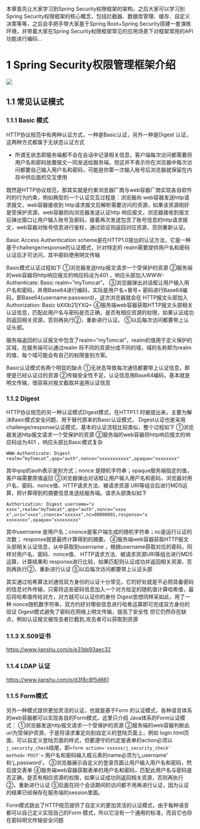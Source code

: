 本章首先让大家学习到Spring Security权限框架的架构，之后大家可以学习到Spring Security权限框架的核心概念，包括拦截器、数据库管理、缓存、自定义决策等等，之后会手把手带大家基于Spring Boot+Spring Security搭建一套演练环境，并带着大家在Spring Security权限框架常见的应用场景下对框架常用的API功能进行编码...
# 1 Spring Security权限管理框架介绍
![](https://upload-images.jianshu.io/upload_images/4685968-1fade9926243b887.png?imageMogr2/auto-orient/strip%7CimageView2/2/w/1240)
## 1.1 常见认证模式
### 1.1.1 Basic 模式
HTTP协议规范中有两种认证方式，一种是Basic认证，另外一种是Digest 认证，这两种方式都属于无状态认证方式
- 所谓无状态即服务端都不会在会话中记录相关信息，客户端每次访问都需要将用户名和密码放置报文一同发送给服务端，但这并不表示你在浏览器中每次访问都要自己输入用户名和密码，可能是你第一次输入账号后浏览器就保留在内存中供后面的交互使用


既然是HTTP协议规范，那其实就是约束浏览器厂商与web容器厂商实现各自软件时的行为约束，例如典型的一个认证交互过程是：浏览器向 web容器发送http请求报文，web容器接收到 http请求报文后解析需要访问的资源，如果该资源刚好是受保护资源，web容器则向浏览器发送认证http 响应报文，浏览器接收到报文后弹出窗口让用户输入账号及密码，接着再次发送包含了账号信息的http请求报文，web容器对账号信息进行鉴权，通过验证则返回对应资源，否则重新认证。

Basic Access Authentication scheme是在HTTP1.0提出的认证方法，它是一种基于challenge/response的认证模式，针对特定的 realm需要提供用户名和密码认证后才可访问，其中密码使用明文传输

Basic模式认证过程如下
①浏览器发送http报文请求一个受保护的资源
②服务端的web容器将http响应报文的响应码设为401 ，响应头部加入WWW-Authenticate: Basic realm=”myTomcat”。
③浏览器弹出对话框让用户输入用户名和密码，并用Base64进行编码，实际是用户名+冒号+ 密码进行Base64编码，即Base64(username:password)，这次浏览器就会在 HTTP报文头部加入Authorization: Basic bXl0b21jYXQ=
④服务端web容器获取HTTP报文头部相关认证信息，匹配此用户名与密码是否正确，是否有相应资源的权限，如果认证成功则返回相关资源，否则再执行②，重新进行认证。
⑤以后每次访问都要带上认证头部。

服务端返回的认证报文中包含了realm=”myTomcat”，realm的值用于定义保护的区域，在服务端可以通过realm 将不同的资源分成不同的域，域的名称即为realm的值，每个域可能会有自己的权限鉴别方案。

Basic认证模式有两个明显的缺点
①无状态导致每次通信都要带上认证信息，即使是已经认证过的资源
②传输安全性不足，认证信息用Base64编码，基本就是明文传输，很容易对报文截取并盗用认证信息
### 1.1.2 Digest
 HTTP协议规范的另一种认证模式Digest模式，在HTTP1.1 时被提出来，主要为解决Basic模式安全问题，用于替代原来的Basic认证模式， Digest认证也是采用challenge/response认证模式，基本的认证流程比较类似，整个过程如下
①浏览器发送http报文请求一个受保护的资源
②服务端的web容器将http响应报文的响应码设为401 ，响应头部比Basic模式复杂
```
WWW-Authenticate: Digest realm=”myTomcat”,qop="auth",nonce="xxxxxxxxxxx",opaque="xxxxxxxx"  
```
其中qop的auth表示鉴别方式；nonce 是随机字符串；opaque服务端指定的值，客户端需要原值返回
③浏览器弹出对话框让用户输入用户名和密码，浏览器对用户名、密码、nonce值、HTTP请求方法、被请求资源 URI等组合后进行MD5运算，把计算得到的摘要信息发送给服务端。请求头部类似如下
```
Authorization: Digest username="x xxxx",realm="myTomcat",qop="auth",nonce="xxxx x",uri="xxxx",cnonce="xxxxxx",nc=00000001,response="x xxxxxxxx",opaque="xxxxxxxxx"
```
其中username 是用户名；cnonce是客户端生成的随机字符串；nc是运行认证的次数； response就是最终计算得到的摘要。
④服务端web容器获取HTTP报文头部相关认证信息，从中获取到username ，根据username获取对应的密码，同样对用户名、密码、nonce值、 HTTP请求方法、被请求资源URI等组合进行MD5运算，计算结果和 response进行比较，如果匹配则认证成功并返回相关资源，否则再执行②，重新进行认证
⑤以后每次访问都要带上认证头部

其实通过哈希算法对通信双方身份的认证十分常见，它的好处就是不必把具备密码的信息对外传输，只需将这些密码信息加入一个对方给定的随机值计算哈希值，最后将哈希值传给对方，对方就可以认证你的身份
Digest思想同样采如此，用了一种 nonce随机数字符串，双方约好对哪些信息进行哈希运算即可完成双方身份的验证
Digest模式避免了密码在网络上明文传输，提高了安全性
但它仍然存在缺点，例如认证报文被攻击者拦截到,攻击者可以获取到资源
### 1.1.3 X.509证书
https://www.jianshu.com/p/e31de93aec32
### 1.1.4 LDAP 认证
https://www.jianshu.com/p/d3f8c8f5d661
### 1.1.5 Form模式
另外一种模式提供更加灵活的认证，也就是基于Form 的认证模式，各种语言体系的web容器都可以实现各自的Form模式，这里只介绍 Java体系的Form认证模式：
①浏览器发送http报文请求一个受保护的资源
②服务端的web容器判断此uri为受保护资源，于是将请求重定向到自定义的登陆页面上，例如 login.html页面，可以自定义登陆页面的样式，但要遵守的约定是表单的action必须以`j_security_check`结尾，即`<form action='xxxxxx/j_security_check' method='POST'>`
用户名和密码输入框元素的name必须为'j_username' 和'j_password'。
③浏览器展示自定义的登录页面让用户输入用户名和密码，然后提交表单
④服务端web容器获取表单的用户名和密码，匹配此用户名与密码是否正确，是否有相应资源的权限，如果认证成功则返回相关资源，否则再执行②，重新进行认证
⑤后面在同个会话期间的访问都不用再进行认证，因为认证的结果已经保存在服务端的session里面。     

Form模式跳出了HTTP规范提供了自定义的更加灵活的认证模式，由于每种语言都可以自己定义实现自己的Form 模式，所以它没有一个通用的标准，而且它也存在密码明文传输安全问题
